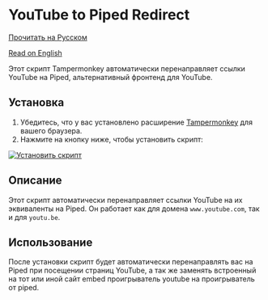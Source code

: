 # YouTube to Piped Redirect

[Прочитать на Русском](https://github.com/SharaGGa/YouTube-to-Piped-Redirect/blob/main/README.md)

[Read on English](https://github.com/SharaGGa/YouTube-to-Piped-Redirect/blob/main/EN-README.md)

Этот скрипт Tampermonkey автоматически перенаправляет ссылки YouTube на Piped, альтернативный фронтенд для YouTube.

## Установка

1. Убедитесь, что у вас установлено расширение [Tampermonkey](https://www.tampermonkey.net/) для вашего браузера.
2. Нажмите на кнопку ниже, чтобы установить скрипт:

[![Установить скрипт](https://img.shields.io/badge/-Установить%20скрипт-blue?style=for-the-badge&logo=tampermonkey)](https://github.com/SharaGGa/YouTube-to-Piped-Redirect/raw/main/ytredirect.user.js)

## Описание

Этот скрипт автоматически перенаправляет ссылки YouTube на их эквиваленты на Piped. Он работает как для домена `www.youtube.com`, так и для `youtu.be`.

## Использование

После установки скрипт будет автоматически перенаправлять вас на Piped при посещении страниц YouTube, а так же заменять встроенный на тот или иной сайт embed проигрыватель youtube на проигрыватель от piped.
